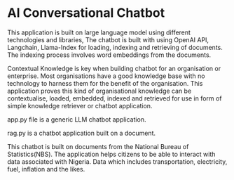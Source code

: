 # AI Conversational Chatbot

This application is built on large language model using different technologies and libraries,
The chatbot is built with using OpenAI API, Langchain, Llama-Index for loading, indexing and retrieving of documents.
The indexing process involves word embeddings from the documents. 

Contextual Knowledge is key when building chatbot for an organisation or enterprise. 
Most organisations have a good knowledge base with no technology to harness them for the benefit of the organisation. 
This application proves this kind of organisational knowledge can be contextualise, loaded, embedded, indexed and 
retrieved for use in form of simple knowledge retriever or chatbot application. 

app.py file is a generic LLM chatbot application.

rag.py is a chatbot application built on a document.

This chatbot is built on documents from the National Bureau of Statistics(NBS). The application helps citizens to be able to interact
with data associated with Nigeria. Data which includes transportation, electricity, fuel, inflation and the likes. 


